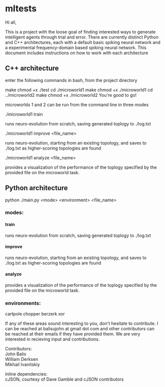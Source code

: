 # mltests

Hi all,

This is a project with the loose goal of finding interested ways to generate intelligent agents through trial and error. 
There are currently distinct Python and C++ architectures, each with a default basic spiking neural network and a experimental 
frequency-domain based spiking neural network. This document includes instructions on how to work with each architecture


## C++ architecture



enter the following commands in bash, from the project directory

make
chmod +x ./test
cd ./microworld1
make
chmod +x ./microworld1
cd ../microworld2
make
chmod +x ./microworld2
You're good to go!

microworlds 1 and 2 can be run from the command line in three modes

./microworld1 train

runs neuro-evolution from scratch, saving generated toplogy to ./log.txt


./microworld1 improve \<file_name\>

runs neuro-evolution, starting from an existing topology, and saves to ./log.txt as higher-scoring topologies are found

./microworld1 analyze \<file_name\>

provides a visualization of the performance of the toplogy specified by the provided file on the microworld task.


## Python architecture

python ./main.py \<mode\> \<environment\> \<file_name\>


### modes:

#### train 

runs neuro-evolution from scratch, saving generated toplogy to ./log.txt

#### improve

runs neuro-evolution, starting from an existing topology, and saves to ./log.txt as higher-scoring topologies are found

#### analyze
 
provides a visualization of the performance of the toplogy specified by the provided file on the microworld task.


### environments:

cartpole
chopper
berzerk
xor






If any of these areas sound interesting to you, don't hesitate to contribute. I can be reached at balisujohn at gmail dot com and other contributors can be reached at their emails if they have provided them.  We are very interested in recieving input and contributions.


Contributors:  
John Balis   
William Derksen  
Mikhail Ivanitskiy

Inline dependencies:  
cJSON, courtesy of Dave Gamble and cJSON contributors
